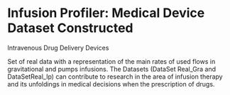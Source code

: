 # Infusion Profiler: Medical Device Dataset Constructed
Intravenous Drug Delivery Devices

Set of real data with a representation of the main rates of used flows in gravitational and pumps infusions.
The Datasets (DataSet Real_Gra and DataSetReal_Ip) can contribute to research in the area of infusion therapy 
and its unfoldings in medical decisions when the prescription of drugs.
